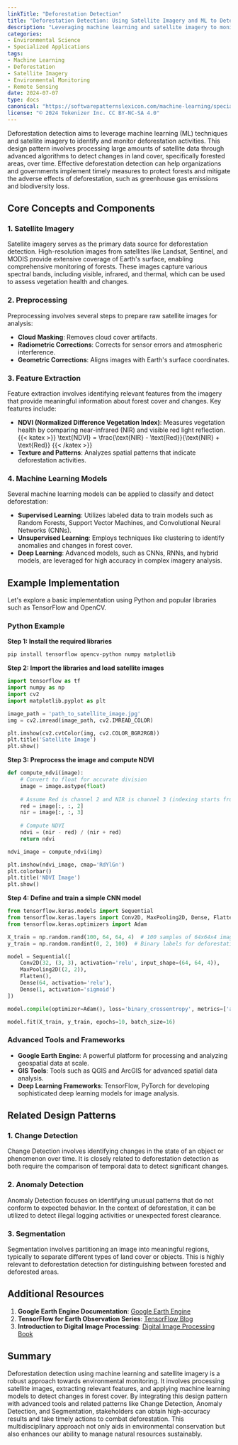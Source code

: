 ```yaml
---
linkTitle: "Deforestation Detection"
title: "Deforestation Detection: Using Satellite Imagery and ML to Detect Deforestation"
description: "Leveraging machine learning and satellite imagery to monitor deforestation activities in real-time."
categories:
- Environmental Science
- Specialized Applications
tags:
- Machine Learning
- Deforestation
- Satellite Imagery
- Environmental Monitoring
- Remote Sensing
date: 2024-07-07
type: docs
canonical: "https://softwarepatternslexicon.com/machine-learning/specialized-applications/environmental-science/deforestation-detection"
license: "© 2024 Tokenizer Inc. CC BY-NC-SA 4.0"
---
```



Deforestation detection aims to leverage machine learning (ML) techniques and satellite imagery to identify and monitor deforestation activities. This design pattern involves processing large amounts of satellite data through advanced algorithms to detect changes in land cover, specifically forested areas, over time. Effective deforestation detection can help organizations and governments implement timely measures to protect forests and mitigate the adverse effects of deforestation, such as greenhouse gas emissions and biodiversity loss.

## Core Concepts and Components

### 1. Satellite Imagery
Satellite imagery serves as the primary data source for deforestation detection. High-resolution images from satellites like Landsat, Sentinel, and MODIS provide extensive coverage of Earth's surface, enabling comprehensive monitoring of forests. These images capture various spectral bands, including visible, infrared, and thermal, which can be used to assess vegetation health and changes.

### 2. Preprocessing
Preprocessing involves several steps to prepare raw satellite images for analysis:
- **Cloud Masking**: Removes cloud cover artifacts.
- **Radiometric Corrections**: Corrects for sensor errors and atmospheric interference.
- **Geometric Corrections**: Aligns images with Earth's surface coordinates.

### 3. Feature Extraction
Feature extraction involves identifying relevant features from the imagery that provide meaningful information about forest cover and changes. Key features include:
- **NDVI (Normalized Difference Vegetation Index)**: Measures vegetation health by comparing near-infrared (NIR) and visible red light reflection.
  {{< katex >}}
  \text{NDVI} = \frac{\text{NIR} - \text{Red}}{\text{NIR} + \text{Red}}
  {{< /katex >}}
- **Texture and Patterns**: Analyzes spatial patterns that indicate deforestation activities.

### 4. Machine Learning Models
Several machine learning models can be applied to classify and detect deforestation:
- **Supervised Learning**: Utilizes labeled data to train models such as Random Forests, Support Vector Machines, and Convolutional Neural Networks (CNNs).
- **Unsupervised Learning**: Employs techniques like clustering to identify anomalies and changes in forest cover.
- **Deep Learning**: Advanced models, such as CNNs, RNNs, and hybrid models, are leveraged for high accuracy in complex imagery analysis.

## Example Implementation

Let's explore a basic implementation using Python and popular libraries such as TensorFlow and OpenCV.

### Python Example

**Step 1: Install the required libraries**
```bash
pip install tensorflow opencv-python numpy matplotlib
```

**Step 2: Import the libraries and load satellite images**
```python
import tensorflow as tf
import numpy as np
import cv2
import matplotlib.pyplot as plt

image_path = 'path_to_satellite_image.jpg'
img = cv2.imread(image_path, cv2.IMREAD_COLOR)

plt.imshow(cv2.cvtColor(img, cv2.COLOR_BGR2RGB))
plt.title('Satellite Image')
plt.show()
```

**Step 3: Preprocess the image and compute NDVI**
```python
def compute_ndvi(image):
    # Convert to float for accurate division
    image = image.astype(float)
    
    # Assume Red is channel 2 and NIR is channel 3 (indexing starts from 0)
    red = image[:, :, 2]
    nir = image[:, :, 3]
    
    # Compute NDVI
    ndvi = (nir - red) / (nir + red)
    return ndvi

ndvi_image = compute_ndvi(img)

plt.imshow(ndvi_image, cmap='RdYlGn')
plt.colorbar()
plt.title('NDVI Image')
plt.show()
```

**Step 4: Define and train a simple CNN model**
```python
from tensorflow.keras.models import Sequential
from tensorflow.keras.layers import Conv2D, MaxPooling2D, Dense, Flatten
from tensorflow.keras.optimizers import Adam

X_train = np.random.rand(100, 64, 64, 4)  # 100 samples of 64x64x4 images
y_train = np.random.randint(0, 2, 100)  # Binary labels for deforestation / no deforestation

model = Sequential([
    Conv2D(32, (3, 3), activation='relu', input_shape=(64, 64, 4)),
    MaxPooling2D((2, 2)),
    Flatten(),
    Dense(64, activation='relu'),
    Dense(1, activation='sigmoid')
])

model.compile(optimizer=Adam(), loss='binary_crossentropy', metrics=['accuracy'])

model.fit(X_train, y_train, epochs=10, batch_size=16)
```

### Advanced Tools and Frameworks

- **Google Earth Engine**: A powerful platform for processing and analyzing geospatial data at scale.
- **GIS Tools**: Tools such as QGIS and ArcGIS for advanced spatial data analysis.
- **Deep Learning Frameworks**: TensorFlow, PyTorch for developing sophisticated deep learning models for image analysis.

## Related Design Patterns

### 1. **Change Detection**
Change Detection involves identifying changes in the state of an object or phenomenon over time. It is closely related to deforestation detection as both require the comparison of temporal data to detect significant changes.

### 2. **Anomaly Detection**
Anomaly Detection focuses on identifying unusual patterns that do not conform to expected behavior. In the context of deforestation, it can be utilized to detect illegal logging activities or unexpected forest clearance.

### 3. **Segmentation**
Segmentation involves partitioning an image into meaningful regions, typically to separate different types of land cover or objects. This is highly relevant to deforestation detection for distinguishing between forested and deforested areas.

## Additional Resources

1. **Google Earth Engine Documentation**: [Google Earth Engine](https://developers.google.com/earth-engine)
2. **TensorFlow for Earth Observation Series**: [TensorFlow Blog](https://blog.tensorflow.org/tag/earth-observation)
3. **Introduction to Digital Image Processing**: [Digital Image Processing Book](https://www.amazon.com/Digital-Image-Processing-Rafael-Gonzalez/dp/013168728X)

## Summary

Deforestation detection using machine learning and satellite imagery is a robust approach towards environmental monitoring. It involves processing satellite images, extracting relevant features, and applying machine learning models to detect changes in forest cover. By integrating this design pattern with advanced tools and related patterns like Change Detection, Anomaly Detection, and Segmentation, stakeholders can obtain high-accuracy results and take timely actions to combat deforestation. This multidisciplinary approach not only aids in environmental conservation but also enhances our ability to manage natural resources sustainably.


